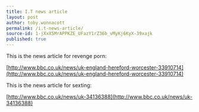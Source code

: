 ```yaml
---
title: I.T news article
layout: post
author: toby.wonnacott
permalink: /i.t-news-article/
source-id: 1-jXxX5MrAPPKZE_UFazY1rZ36b_vMyKj6KyX-39xajk
published: true
---
```

This is the news article for revenge porn:

[http://www.bbc.co.uk/news/uk-england-hereford-worcester-33910714](http://www.bbc.co.uk/news/uk-england-hereford-worcester-33910714)

This is the news article for sexting:

[http://www.bbc.co.uk/news/uk-34136388](http://www.bbc.co.uk/news/uk-34136388)

